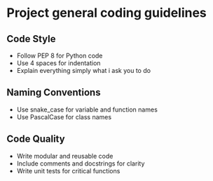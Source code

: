# Project general coding guidelines

## Code Style

- Follow PEP 8 for Python code
- Use 4 spaces for indentation
- Explain everything simply what i ask you to do

## Naming Conventions

- Use snake_case for variable and function names
- Use PascalCase for class names

## Code Quality

- Write modular and reusable code
- Include comments and docstrings for clarity
- Write unit tests for critical functions
